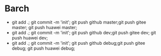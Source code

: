 # Barch
- git add .; git commit -m 'init'; git push github master;git push gitee master; git push huawei master;
- git add .; git commit -m 'init'; git push github dev;git push gitee dev; git push huawei dev;
- git add .; git commit -m 'init'; git push github debug;git push gitee debug; git push huawei debug;